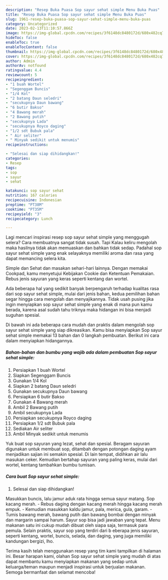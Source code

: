 ```yaml
---
description: "Resep Buka Puasa Sop sayur sehat simple Menu Buka Puas"
title: "Resep Buka Puasa Sop sayur sehat simple Menu Buka Puas"
slug: 1961-resep-buka-puasa-sop-sayur-sehat-simple-menu-buka-puas
category: Uncategorized
date: 2023-02-13T11:10:57.866Z
image: https://img-global.cpcdn.com/recipes/3f6148dc8480172d/680x482cq70/sop-sayur-sehat-simple-foto-resep-utama.jpg
hideToc: false
enableToc: true
enableTocContent: false
thumbnail: https://img-global.cpcdn.com/recipes/3f6148dc8480172d/680x482cq70/sop-sayur-sehat-simple-foto-resep-utama.jpg
cover: https://img-global.cpcdn.com/recipes/3f6148dc8480172d/680x482cq70/sop-sayur-sehat-simple-foto-resep-utama.jpg
author: Admin
authorAv: notfound
ratingvalue: 4.4
reviewcount: 5
recipeingredient:
- "1 buah Wortel"
- "Segenggam Buncis"
- "1/4 Kol"
- "2 batang Daun seledri"
- "secukupnya Daun bawang"
- "6 butir Bakso"
- "4 Bawang merah"
- "2 Bawang putih"
- "secukupnya Lada"
- "secukupnya Royco daging"
- "1/2 sdt Bubuk pala"
- " Air seliter"
- " Minyak sedikit untuk menumis"
recipeinstructions:

- "Selesai dan siap dihidangkan!"
categories:
- Resep
tags:
- sop
- sayur
- sehat

katakunci: sop sayur sehat 
nutrition: 167 calories
recipecuisine: Indonesian
preptime: "PT38M"
cooktime: "PT35M"
recipeyield: "3"
recipecategory: Lunch

---
```



Lagi mencari inspirasi resep sop sayur sehat simple yang menggugah selera? Cara membuatnya sangat tidak susah. Tapi Kalau keliru mengolah maka hasilnya tidak akan memuaskan dan bahkan tidak sedap. Padahal sop sayur sehat simple yang enak selayaknya memiliki aroma dan rasa yang dapat memancing selera kita.


Simple dan Sehat dan masakan sehari-hari lainnya. Dengan memakai Cookpad, kamu menyetujui Kebijakan Cookie dan Ketentuan Pemakaian. Rebus jenis sayuran yang keras seperti kentang dan wortel.

Ada beberapa hal yang sedikit banyak berpengaruh terhadap kualitas rasa dari sop sayur sehat simple, mulai dari jenis bahan, kedua pemilihan bahan segar hingga cara mengolah dan menyajikannya. Tidak usah pusing jika ingin menyiapkan sop sayur sehat simple yang enak di mana pun kamu berada, karena asal sudah tahu triknya maka hidangan ini bisa menjadi suguhan spesial.


Di bawah ini ada beberapa cara mudah dan praktis dalam mengolah sop sayur sehat simple yang siap dikreasikan. Kamu bisa menyiapkan Sop sayur sehat simple memakai 13 bahan dan 0 langkah pembuatan. Berikut ini cara dalam menyiapkan hidangannya.

<!--inarticleads1-->

##### Bahan-bahan dan bumbu yang wajib ada dalam pembuatan Sop sayur sehat simple:

1. Persiapkan 1 buah Wortel
1. Siapkan Segenggam Buncis
1. Gunakan 1/4 Kol
1. Siapkan 2 batang Daun seledri
1. Gunakan secukupnya Daun bawang
1. Persiapkan 6 butir Bakso
1. Gunakan 4 Bawang merah
1. Ambil 2 Bawang putih
1. Ambil secukupnya Lada
1. Persiapkan secukupnya Royco daging
1. Persiapkan 1/2 sdt Bubuk pala
1. Sediakan  Air seliter
1. Ambil  Minyak sedikit untuk menumis


Yuk buat sop sayuran yang lezat, sehat dan spesial. Beragam sayuran digunakan untuk membuat sop, ditambah dengan potongan daging ayam menjadikan sajian ini semakin spesial. Di lain tempat, didihkan air lalu masukan ceker. Kemudian bertahap sayuran yang paling keras, mulai dari wortel, kentang tambahkan bumbu tumisan. 

<!--inarticleads2-->

##### Cara buat Sop sayur sehat simple:


1. Selesai dan siap dihidangkan!

Masukkan buncis, lalu jamur aduk rata hingga semua sayur matang. Sop kacang merah. - Rebus daging dengan kacang merah hingga kacang merah empuk. - Kemudian masukkan kaldu jamur, pala, merica, gula, garam. - Tumis bawang merah, bawang putih dan bawang bombai dengan minyak dan margarin sampai harum. Sayur sop bisa jadi jawaban yang tepat. Menu makanan satu ini cukup mudah dibuat oleh siapa saja, termasuk para pemula. Selain praktis, sayur sop yang terdiri dari b eberapa jenis sayuran, seperti kentang, wortel, buncis, selada, dan daging, yang juga memiliki kandungan bergizi, lho. 

Terima kasih telah menggunakan resep yang tim kami tampilkan di halaman ini. Besar harapan kami, olahan Sop sayur sehat simple yang mudah di atas dapat membantu kamu menyiapkan makanan yang sedap untuk keluarga/teman maupun menjadi inspirasi untuk berjualan makanan. Semoga bermanfaat dan selamat mencoba!

